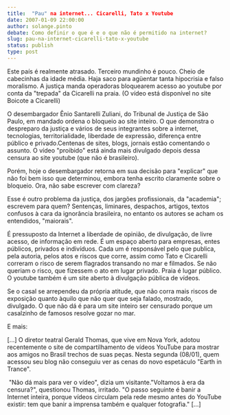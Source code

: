 ```yaml
---
title:  "Pau" na internet... Cicarelli, Tato x Youtube
date: 2007-01-09 22:00:00
author: solange.pinto
debate: Como definir o que é e o que não é permitido na internet?
slug: pau-na-internet-cicarelli-tato-x-youtube
status: publish 
type: post
---
```


Este país é realmente atrasado. Terceiro mundinho é pouco. Cheio de cabecinhas da idade média. Haja saco para agüentar tanta hipocrisia e falso moralismo. A justiça manda operadoras bloquearem acesso ao youtube por conta da "trepada" da Cicarelli na praia. (O vídeo está disponível no site Boicote a Cicarelli)  
  
O desembargador Ênio Santarelli Zuliani, do Tribunal de Justiça de São Paulo, em mandado ordena o bloqueio ao site inteiro. O que demonstra o despreparo da justiça e vários de seus integrantes sobre a internet, tecnologias, territorialidade, liberdade de expressão, diferença entre público e privado.Centenas de sites, blogs, jornais estão comentando o assunto. O vídeo "proibido" está ainda mais divulgado depois dessa censura ao site youtube (que não é brasileiro).  
  
Porém, hoje o desembargador retorna em sua decisão para "explicar" que não foi bem isso que determinou, embora tenha escrito claramente sobre o bloqueio. Ora, não sabe escrever com clareza?  
  
Esse é outro problema da justiça, dos jargões profissionais, da "academia"; escrevem para quem? Sentenças, liminares, despachos, artigos, textos confusos à cara da ignorância brasileira, no entanto os autores se acham os entendidos, "maiorais".  
  
É pressuposto da Internet a liberdade de opinião, de divulgação, de livre acesso, de informação em rede. É um espaço aberto para empresas, entes públicos, privados e indivíduos. Cada um é responsável pelo que publica, pela autoria, pelos atos e riscos que corre, assim como Tato e Cicarelli correram o risco de serem flagrados transando no mar e filmados. Se não queriam o risco, que fizessem o ato em lugar privado. Praia é lugar público. O youtube também é um site aberto à divulgação pública de vídeos.  
  
Se o casal se arrependeu da própria atitude, que não corra mais riscos de exposição quanto àquilo que não quer que seja falado, mostrado, divulgado. O que não dá é para um site inteiro ser censurado porque um casalzinho de famosos resolve gozar no mar.  
  
E mais:  
  
[...] O diretor teatral Gerald Thomas, que vive em Nova York, adotou recentemente o site de compartilhamento de vídeos YouTube para mostrar aos amigos no Brasil trechos de suas peças. Nesta segunda (08/01), quem acessou seu blog não conseguiu ver as cenas do novo espetáculo "Earth in Trance".  
  
 "Não dá mais para ver o vídeo", dizia um visitante."Voltamos à era da censura?", questionou Thomas, irritado. "O passo seguinte é banir a Internet inteira, porque vídeos circulam pela rede mesmo antes do YouTube existir: tem que banir a imprensa também e qualquer fotografia." [...] 
